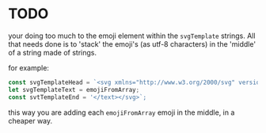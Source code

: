 # TODO

your doing too much to the emoji element within the `svgTemplate` strings.
All that needs done is to 'stack' the emoji's (as utf-8 characters) in the 'middle' of a string made of strings.

for example:

```javascript
const svgTemplateHead = `<svg xmlns="http://www.w3.org/2000/svg" version="1.1" xmlns:xlink="http://www.w3.org/1999/xlink" width="64" height="64"><text x="50%" y="75%" font-size="250%" text-anchor="middle" fill="white">`
let svgTemplateText = emojiFromArray;
const svtTemplateEnd = '</text></svg>`;
```

this way you are adding each `emojiFromArray` emoji in the middle, in a cheaper way.
